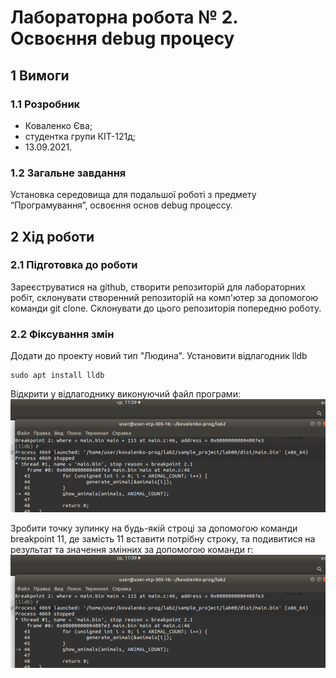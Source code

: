 # Лабораторна робота № 2. Освоєння debug процесу
## 1 Вимоги

### 1.1 Розробник

* Коваленко Єва;
* студентка групи КІТ-121д;
* 13.09.2021.

### 1.2 Загальне завдання
Установка середовища для подальшої роботі з предмету
“Програмування”, освоєння основ debug процессу.

## 2 Хід роботи
### 2.1 Підготовка до роботи 
Зареєструватися на github, створити репозиторій для лабораторних робіт, склонувати створенний репозиторій на комп'ютер за допомогою команди git clone. Склонувати до цього репозиторія попередню роботу.

### 2.2 Фіксування змін
Додати до проекту новий тип "Людина". Установити відлагодник lldb

```
sudo apt install lldb
```
Відкрити у відлагоднику виконуючий файл програми:
![фото](assets/IMG_20211006_214515.png)

Зробити точку зупинку на будь-якій строці за допомогою команди breakpoint 11, де замість 11 вставити потрібну строку, та подивитися на результат та значення змінних за допомогою команди r:
![фото](assets/IMG_20211006_214515.png)
